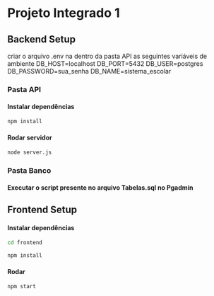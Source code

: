 # Projeto Integrado 1

## Backend Setup
criar o arquivo .env na dentro da pasta API as seguintes variáveis de ambiente
DB_HOST=localhost
DB_PORT=5432
DB_USER=postgres
DB_PASSWORD=sua_senha
DB_NAME=sistema_escolar
### Pasta API

#### Instalar dependências
```sh
npm install 
```
#### Rodar servidor
```sh
node server.js
```

### Pasta Banco

#### Executar o script presente no arquivo Tabelas.sql no Pgadmin


## Frontend Setup

#### Instalar dependências
```sh
cd frontend 
```

```sh
npm install
```

#### Rodar

```sh
npm start
```


